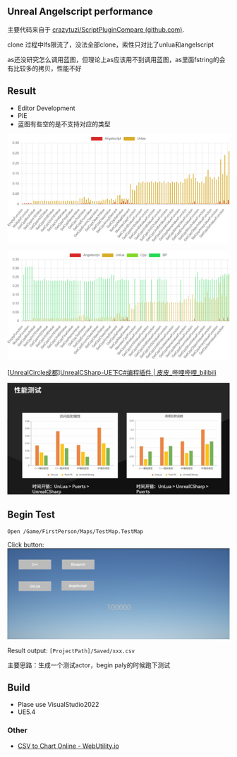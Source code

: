 ## Unreal Angelscript performance

主要代码来自于 [crazytuzi/ScriptPluginCompare (github.com)](https://github.com/crazytuzi/ScriptPluginCompare).

clone 过程中lfs限流了，没法全部clone，索性只对比了unlua和angelscript

as还没研究怎么调用蓝图，但理论上as应该用不到调用蓝图，as里面fstring的会有比较多的拷贝，性能不好

## Result

- Editor Development
- PIE
- 蓝图有些空的是不支持对应的类型

![chart-1731087186775](READMD-zh/chart-1731087186775.png)

![chart-1731086556375](READMD-zh/chart-1731086556375-1731087277301-3.png)



[[UnrealCircle成都\]UnrealCSharp-UE下C#编程插件 | 皮皮_哔哩哔哩_bilibili](https://www.bilibili.com/video/BV1CC411L7mh/?share_source=copy_web&vd_source=85dc713a4fb92e3a9fc08ad4a7041360)

![image-20241109014758827](READMD-zh/image-20241109014758827.png)



## Begin Test

```
Open /Game/FirstPerson/Maps/TestMap.TestMap
```

Click button:
![image-20241109013746143](READMD-zh/image-20241109013746143.png)

Result output: `[ProjectPath]/Saved/xxx.csv`

主要思路：生成一个测试actor，begin paly的时候跑下测试

## Build

- Plase use VisualStudio2022
- UE5.4

### Other

- [CSV to Chart Online - WebUtility.io](https://webutility.io/csv-to-chart-online)